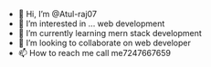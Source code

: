 - 👋 Hi, I’m @Atul-raj07
- 👀 I’m interested in ... web development
- 🌱 I’m currently learning  mern stack development 
- 💞️ I’m looking to collaborate on web developer
- 📫 How to reach me call me7247667659

<!---
Atul-raj07/Atul-raj07 is a ✨ special ✨ repository because its `README.md` (this file) appears on your GitHub profile.
You can click the Preview link to take a look at your changes.
--->
